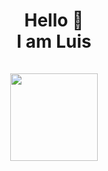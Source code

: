 <h1 align="center"> Hello 🥸 <br> I am Luis <br> <br *1> <img src="https://media4.giphy.com/media/v1.Y2lkPTc5MGI3NjExMm13cDU2b2Y2YjB1NnpwZmc2eHdvM2RvMnYxZ2tvd3c2eTFkbmY1aCZlcD12MV9pbnRlcm5hbF9naWZfYnlfaWQmY3Q9Zw/9rtpurjbqiqZXbBBet/giphy.gif" width="140"/>
